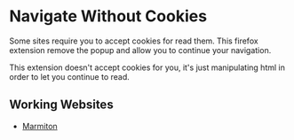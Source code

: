 # Navigate Without Cookies

Some sites require you to accept cookies for read them. This firefox extension remove the popup and allow you to continue your navigation.

This extension doesn't accept cookies for you, it's just manipulating html in order to let you continue to read.

## Working Websites

- [Marmiton](https://www.marmiton.org)
